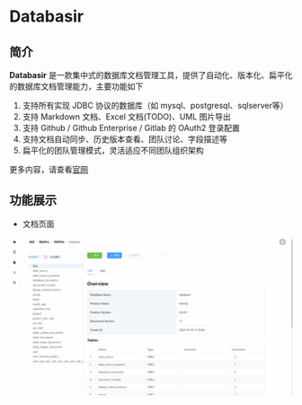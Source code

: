# Databasir


## 简介

**Databasir** 是一款集中式的数据库文档管理工具，提供了自动化、版本化、扁平化的数据库文档管理能力，主要功能如下

1. 支持所有实现 JDBC 协议的数据库（如 mysql、postgresql、sqlserver等）
2. 支持 Markdown 文档、Excel 文档(TODO)、UML 图片导出
3. 支持 Github / Github Enterprise / Gitlab 的 OAuth2 登录配置
4. 支持文档自动同步、历史版本查看、团队讨论、字段描述等
5. 扁平化的团队管理模式，灵活适应不同团队组织架构

更多内容，请查看[官网](https://blog.cc1234.cc/databasir)


## 功能展示

- 文档页面

![uml](docs/README/document-uml.gif)
